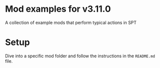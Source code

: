 # Mod examples for v3.11.0

A collection of example mods that perform typical actions in SPT

# Setup

Dive into a specific mod folder and follow the instructions in the `README.md` file.